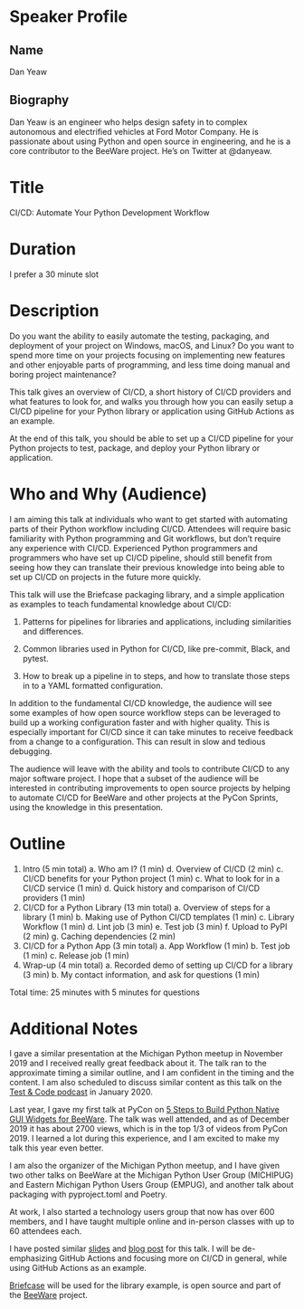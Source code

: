# Speaker Profile

## Name
Dan Yeaw

## Biography
Dan Yeaw is an engineer who helps design safety in to complex autonomous
and electrified vehicles at Ford Motor Company. He is passionate about
using Python and open source in engineering, and he is a core contributor
to the BeeWare project. He’s on Twitter at @danyeaw.

# Title
CI/CD: Automate Your Python Development Workflow

# Duration
I prefer a 30 minute slot

# Description
Do you want the ability to easily automate the testing, packaging, and
deployment of your project on Windows, macOS, and Linux? Do you want to
spend more time on your projects focusing on implementing new features and
other enjoyable parts of programming, and less time doing manual and boring
project maintenance?

This talk gives an overview of CI/CD, a short history of CI/CD providers and
what features to look for, and walks you through how you can easily setup a
CI/CD pipeline for your Python library or application using GitHub Actions as
an example.

At the end of this talk, you should be able to set up a CI/CD pipeline
for your Python projects to test, package, and deploy your Python library or
application.

# Who and Why (Audience)

I am aiming this talk at individuals who want to get started with automating
parts of their Python workflow including CI/CD. Attendees will require basic
familiarity with Python programming and Git workflows, but don’t require any
experience with CI/CD. Experienced Python programmers and programmers
who have set up CI/CD pipeline, should still benefit from seeing how they can
translate their previous knowledge into being able to set up CI/CD on projects
in the future more quickly.

This talk will use the Briefcase packaging library, and a simple application as
examples to teach fundamental knowledge about CI/CD:

1. Patterns for pipelines for libraries and applications, including
similarities and differences.
   
2. Common libraries used in Python for CI/CD, like pre-commit, Black, and
pytest.

3. How to break up a pipeline in to steps, and how to translate those steps in
to a YAML formatted configuration.

In addition to the fundamental CI/CD knowledge, the audience will see some
examples of how open source workflow steps can be leveraged to build up a
working configuration faster and with higher quality. This is especially
important for CI/CD since it can take minutes to receive feedback from a change
to a configuration. This can result in slow and tedious debugging.

The audience will leave with the ability and tools to contribute CI/CD to any
major software project. I hope that a subset of the audience will be interested
in contributing improvements to open source projects by helping to automate
CI/CD for BeeWare and other projects at the PyCon Sprints, using the knowledge
in this presentation.

# Outline
1. Intro (5 min total)
    a. Who am I? (1 min)
    d. Overview of CI/CD (2 min)
    c. CI/CD benefits for your Python project (1 min)
    c. What to look for in a CI/CD service (1 min)
    d. Quick history and comparison of CI/CD providers (1 min)
2. CI/CD for a Python Library (13 min total)
    a. Overview of steps for a library (1 min)
    b. Making use of Python CI/CD templates (1 min)
    c. Library Workflow (1 min)
    d. Lint job (3 min)
    e. Test job (3 min)
    f. Upload to PyPI (2 min)
    g. Caching dependencies (2 min)
3. CI/CD for a Python App (3 min total)
    a. App Workflow (1 min)
    b. Test job (1 min)
    c. Release job (1 min)
9. Wrap-up (4 min total)
    a. Recorded demo of setting up CI/CD for a library (3 min)
    b. My contact information, and ask for questions (1 min)

Total time: 25 minutes with 5 minutes for questions

# Additional Notes 

I gave a similar presentation at the Michigan Python meetup in November 2019
and I received really great feedback about it. The talk ran to the approximate
timing a similar outline, and I am confident in the timing and the content. I
am also scheduled to discuss similar content as this talk on the [Test & Code
podcast](https://testandcode.com/) in January 2020.

Last year, I gave my first talk at PyCon on [5 Steps to Build Python Native GUI
Widgets for BeeWare](https://www.youtube.com/watch?v=sWt_sEZUiY8). The talk was
well attended, and as of December 2019 it has about 2700 views, which is in the
top 1/3 of videos from PyCon 2019. I learned a lot during this experience, and
I am excited to make my talk this year even better.

I am also the organizer of the Michigan Python meetup, and I have given two
other talks on BeeWare at the Michigan Python User Group (MICHIPUG) and Eastern
Michigan Python Users Group (EMPUG), and another talk about packaging with
pyproject.toml and Poetry.

At work, I also started a technology users group that now has over 600
members, and I have taught multiple online and in-person classes with up
to 60 attendees each.

I have posted similar
[slides](https://dan.yeaw.me/slides/github-actions-automate-your-python-development-workflow/index.html#/)
and [blog
post](https://dan.yeaw.me/posts/github-actions-automate-your-python-development-workflow/)
for this talk. I will be de-emphasizing GitHub Actions and focusing more on
CI/CD in general, while using GitHub Actions as an example.

[Briefcase](https://github.com/beeware/briefcase) will be used for the
library example, is open source and part of the [BeeWare](https://beeware.org)
project.
